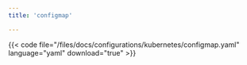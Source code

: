 ```yaml
---
title: 'configmap'

---
```


{{< code file="/files/docs/configurations/kubernetes/configmap.yaml" language="yaml" download="true" >}}

